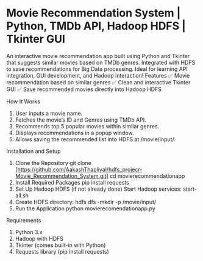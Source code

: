 # Movie Recommendation System | Python, TMDb API, Hadoop HDFS | Tkinter GUI
An interactive movie recommendation app built using Python and Tkinter that suggests similar movies based on TMDb genres. Integrated with HDFS to save recommendations for Big Data processing. Ideal for learning API integration, GUI development, and Hadoop interaction!
Features
✅ Movie recommendation based on similar genres
✅ Clean and interactive Tkinter GUI
✅ Save recommended movies directly into Hadoop HDFS

How It Works
1. User inputs a movie name.
2. Fetches the movie’s ID and Genres using TMDb API.
3. Recommends top 5 popular movies within similar genres.
4. Displays recommendations in a popup window.
5. Allows saving the recommended list into HDFS at /movie/input/.

Installation and Setup
1. Clone the Repository
git clone [https://github.com/AakashThapliyal/hdfs_projecr-Movie_Recommendation_System.git]
cd movierecommendationapp
2. Install Required Packages
pip install requests
3. Set Up Hadoop HDFS (if not already done)
Start Hadoop services:
start-all.sh
4. Create HDFS directory:
hdfs dfs -mkdir -p /movie/input/
5. Run the Application
python movierecomendationapp.py

Requirements
1. Python 3.x
2. Hadoop with HDFS
3. Tkinter (comes built-in with Python)
4. Requests library (pip install requests)
